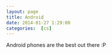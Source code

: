 ```yaml
---
layout: page
title: Android
date: 2014-01-27 1:29:00
categories:  [cs]
---
```


Android phones are the best out there :P
